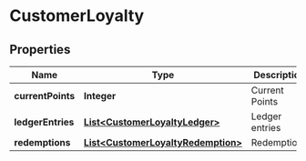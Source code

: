 
# CustomerLoyalty

## Properties
Name | Type | Description | Notes
------------ | ------------- | ------------- | -------------
**currentPoints** | **Integer** | Current Points |  [optional]
**ledgerEntries** | [**List&lt;CustomerLoyaltyLedger&gt;**](CustomerLoyaltyLedger.md) | Ledger entries |  [optional]
**redemptions** | [**List&lt;CustomerLoyaltyRedemption&gt;**](CustomerLoyaltyRedemption.md) | Redemptions |  [optional]



